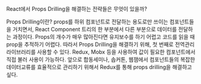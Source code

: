 React에서 Props Drilling을 해결하는 전략들은 무엇이 있을까?

Props Drilling이란?
props를 하위 컴포넌트로 전달하는 용도로만 쓰이는 컴포넌트들을 거치면서, React Component 트리의 한 부분에서 다른 부분으로 데이터를 전달하는 과정이다.
Props의 개수가 매우 많아진다면 유지보수를 하기 어렵고 코드를 읽을 때 prop을 추적하기 어렵다.
따라서 Props Drilling을 해결하기 위해, 첫 번째로 전역관리 라이브러리를 사용할 수 있다. Redux, Mobx 등을 사용하여 값이 필요한 컴포넌트에서 직접 불러 사용이 가능하다. 
앞으로 합동세미나, 솝커톤, 웹잼에서   컴포넌트들의 복잡한 데이터교류를 효율적으로 관리하기 위해서 Redux를 통해 props drilling을 해결하고 싶다.